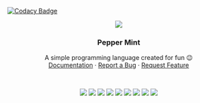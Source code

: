 
[![Codacy Badge](https://api.codacy.com/project/badge/Grade/a3e8ffde11b944e9ab92887b5afe5135)](https://app.codacy.com/gh/pranavbaburaj/peppermint?utm_source=github.com&utm_medium=referral&utm_content=pranavbaburaj/peppermint&utm_campaign=Badge_Grade_Settings)

<p align="center">
  <img src="https://cdn.discordapp.com/attachments/827495236484726845/834349628974956544/peppermint.png" aly="logo">
  <h3 align="center">Pepper Mint</h3>

  <p align="center">
    A simple programming language created for fun 😉
    <br />
    <a href="#">Documentation</a>
    ·
    <a href="https://github.com/pranavbaburaj/peppermint/issues">Report a Bug</a>
    ·
    <a href="https://github.com/pranavbaburaj/peppermint/pulls">Request Feature</a>
  </p>
  <br>
  <p align="center">
    <img src="https://img.shields.io/github/issues-pr/pranavbaburaj/peppermint.svg?style=flat">
    <img src="https://img.shields.io/github/contributors/pranavbaburaj/peppermint.svg?style=flat"> 
    <img src="https://img.shields.io/discord/808537055177080892.svg">
    <img src="https://img.shields.io/github/stars/pranavbaburaj/peppermint.svg?style=social&label=Stars&style=plastic">
    <img src="https://img.shields.io/github/forks/pranavbaburaj/peppermint.svg?style=social&label=Fork&style=plastic">
    <img src="https://badges.frapsoft.com/os/v1/open-source.svg?v=103">
    <img src="https://img.shields.io/github/last-commit/pranavbaburaj/peppermint">
    <img src="https://tokei.rs/b1/github/pranavbaburaj/peppermint">
    <img src="https://app.codacy.com/project/badge/Grade/3f333a8c6eb9459281e8a368a0980f57"
  </p>
  <br />

</p>

